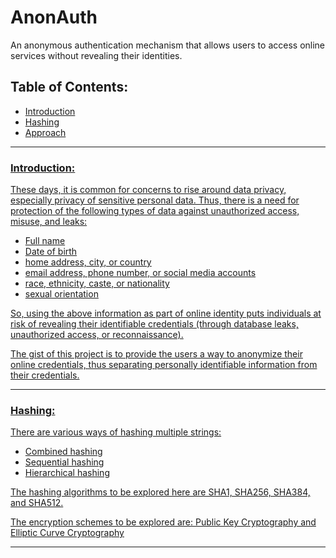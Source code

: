 # AnonAuth

An anonymous authentication mechanism that allows users to access online services without revealing their identities.

<h2>Table of Contents:</h2>

<ul>
  <li><a href="#intro">Introduction</a></li>
  <li><a href="#hash">Hashing</a></li>
  <li><a href="#approach">Approach</li>
</ul>

<hr>

<h3 id="intro">Introduction:</h3>

These days, it is common for concerns to rise around data privacy, especially privacy of sensitive personal data. Thus, there is a need for protection of the following types of data against unauthorized access, misuse, and leaks:
<ul>
  <li>Full name</li>
  <li>Date of birth</li>
  <li>home address, city, or country</li>
  <li>email address, phone number, or social media accounts</li>
  <li>race, ethnicity, caste, or nationality</li>
  <li>sexual orientation</li>
</ul>

So, using the above information as part of online identity puts individuals at risk of revealing their identifiable credentials (through database leaks, unauthorized access, or reconnaissance).

The gist of this project is to provide the users a way to anonymize their online credentials, thus separating personally identifiable information from their credentials.

<hr>

<h3 id="hash">Hashing:</h3>

There are various ways of hashing multiple strings:
<ul>
  <li>Combined hashing</li>
  <li>Sequential hashing</li>
  <li>Hierarchical hashing</li>
</ul>

The hashing algorithms to be explored here are SHA1, SHA256, SHA384, and SHA512.

The encryption schemes to be explored are: Public Key Cryptography and Elliptic Curve Cryptography

<hr>
